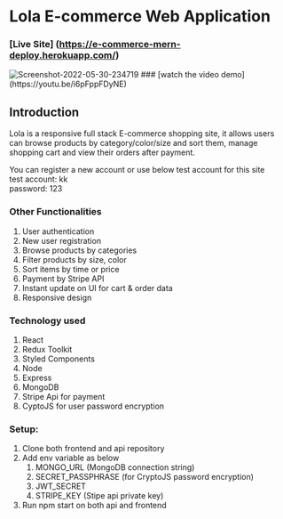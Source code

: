 # Lola E-commerce Web Application

### [Live Site] (https://e-commerce-mern-deploy.herokuapp.com/)


<img src="https://i.ibb.co/ZG0BxMM/Screenshot-2022-05-30-234719.png" alt="Screenshot-2022-05-30-234719" border="0">
### [watch the video demo](https://youtu.be/i6pFppFDyNE)

## Introduction

Lola is a responsive full stack E-commerce shopping site, it allows users can browse products by category/color/size and sort them, manage shopping cart and view their orders after payment.

You can register a new account or use below test account for this site</br>
test account: kk </br>
password: 123

### Other Functionalities

1. User authentication
2. New user registration
3. Browse products by categories
4. Filter products by size, color
5. Sort items by time or price
6. Payment by Stripe API
7. Instant update on UI for cart & order data
8. Responsive design 

### Technology used

1. React
2. Redux Toolkit
3. Styled Components
4. Node
5. Express
6. MongoDB
7. Stripe Api for payment
8. CyptoJS for user password encryption

### Setup: 

1. Clone both frontend and api repository 
2. Add env variable as below
   1. MONGO_URL (MongoDB connection string)
   2. SECRET_PASSPHRASE (for CryptoJS password encryption)
   3. JWT_SECRET 
   4. STRIPE_KEY (Stipe api private key)
3. Run npm start on both api and frontend




